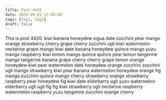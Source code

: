 ```yaml
---
title: Post 4420
date: 2024-09-01 12:00:00
tags: [tag1, tag2]
draft: false
---
```

This is post 4420.
kiwi
banana
honeydew
xigua
date
zucchini
pear
mango
orange
strawberry
cherry
grape
cherry
zucchini
ugli
kiwi
watermelon
nectarine
grape
mango
kiwi
date
banana
honeydew
quince
mango
yuzu
mango
raspberry
kiwi
lemon
mango
quince
quince
pear
lemon
tangerine
mango
tangerine
banana
grape
cherry
cherry
grape
lemon
orange
honeydew
kiwi
pear
watermelon
date
honeydew
orange
zucchini
zucchini
ugli
mango
strawberry
kiwi
pear
banana
watermelon
honeydew
orange
fig
mango
zucchini
quince
mango
cherry
strawberry
orange
strawberry
raspberry
pear
honeydew
fig
kiwi
date
elderberry
ugli
yuzu
watermelon
elderberry
ugli
ugli
fig
fig
kiwi
strawberry
ugli
nectarine
raspberry
watermelon
raspberry
yuzu
tangerine
zucchini
orange
cherry
